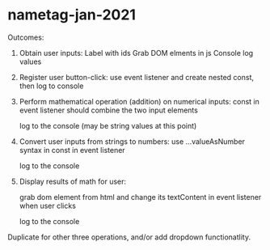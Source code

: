 # nametag-jan-2021


Outcomes:

1) Obtain user inputs:
    Label with ids
    Grab DOM elments in js
    Console log values

2) Register user button-click:
    use event listener and create nested const, then log to console

3) Perform mathematical operation (addition) on numerical inputs:
    const in event listener should combine the two input elements

    log to the console (may be string values at this point)

4) Convert user inputs from strings to numbers:
    use ...valueAsNumber syntax in const in event listener

    log to the console

5) Display results of math for user:

    grab dom element from html and change its textContent in event listener when user clicks

    log to the console

Duplicate for other three operations, and/or add dropdown functionatlity.